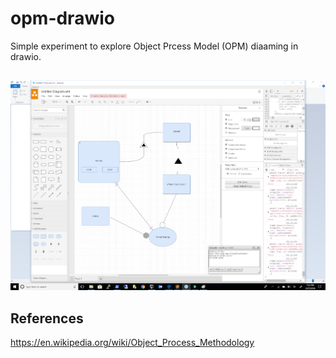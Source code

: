 # opm-drawio

Simple experiment to explore Object Prcess Model (OPM) diaaming in drawio.


## 
![Screenshot ](https://github.com/brendanhall/opm-drawio/blob/master/figs/screenshot.png)



## References

https://en.wikipedia.org/wiki/Object_Process_Methodology